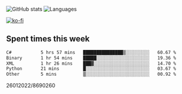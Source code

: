 ![GitHub stats](https://github-readme-stats.vercel.app/api?username=emipa606&theme=github_dark&show_icons=true) 
![Languages](https://github-readme-stats.vercel.app/api/top-langs/?username=emipa606&theme=github_dark&layout=compact)

[![ko-fi](https://ko-fi.com/img/githubbutton_sm.svg)](https://ko-fi.com/G2G55DDYD)

## Spent times this week
<!--START_SECTION:waka-->

```txt
C#           5 hrs 57 mins   ███████████████▒░░░░░░░░░   60.67 %
Binary       1 hr 54 mins    █████░░░░░░░░░░░░░░░░░░░░   19.36 %
XML          1 hr 26 mins    ███▓░░░░░░░░░░░░░░░░░░░░░   14.70 %
Python       21 mins         █░░░░░░░░░░░░░░░░░░░░░░░░   03.67 %
Other        5 mins          ▒░░░░░░░░░░░░░░░░░░░░░░░░   00.92 %
```

<!--END_SECTION:waka-->


26012022/8690260
